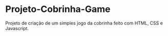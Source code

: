 # Projeto-Cobrinha-Game

Projeto de criação de um simples jogo da cobrinha feito com HTML, CSS e Javascript.
